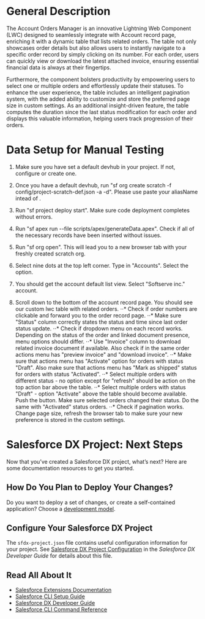 # General Description

The Account Orders Manager is an innovative Lightning Web Component (LWC) designed to seamlessly integrate with Account record page, enriching it with a dynamic table that lists related orders. The table not only showcases order details but also allows users to instantly navigate to a specific order record by simply clicking on its number. For each order, users can quickly view or download the latest attached invoice, ensuring essential financial data is always at their fingertips.

Furthermore, the component bolsters productivity by empowering users to select one or multiple orders and effortlessly update their statuses. To enhance the user experience, the table includes an intelligent pagination system, with the added ability to customize and store the preferred page size in custom settings. As an additional insight-driven feature, the table computes the duration since the last status modification for each order and displays this valuable information, helping users track progression of their orders.


# Data Setup for Manual Testing

1. Make sure you have set a default devhub in your project. If not, configure or create one.

2. Once you have a default devhub, run "sf org create scratch -f config/project-scratch-def.json -a <scratchAliasName> -d". Please use paste your aliasName intead of <scratchAliasName>.

3. Run "sf project deploy start". Make sure code deployment completes without errors.

4. Run "sf apex run --file scripts/apex/generateData.apex". Check if all of the necessary records have been inserted without issues.

5. Run "sf org open". This will lead you to a new browser tab with your freshly created scratch org.

6. Select nine dots at the top left corner. Type in "Accounts". Select the option.

7. You should get the account default list view. Select "Softserve inc." account.

8. Scroll down to the bottom of the account record page. You should see our custom lwc table with related orders. 
⋅⋅* Check if order numbers are clickable and forward you to the order record page. 
⋅⋅* Make sure "Status" column correctly states the status and time since last order status update. 
⋅⋅* Check if dropdown menu on each record works. Depending on the status of the order and linked document presence, menu options should differ. 
⋅⋅* Use "Invoice" column to download related invoice document if available. Also check if in the same order actions menu has "preview invoice" and "download invoice". 
⋅⋅* Make sure that actions menu has "Activate" option for orders with status "Draft". Also make sure that actions menu has "Mark as shipped" status for orders with status "Activated". 
⋅⋅* Select multiple orders with different status - no option except for "refresh" should be action on the top action bar above the table. 
⋅⋅* Select multiple orders with status "Draft" - option "Activate" above the table should become available. Push the button. Make sure selected orders changed their status. Do the same with "Activated" status orders. 
⋅⋅* Check if pagination works. Change page size, refresh the browser tab to make sure your new preference is stored in the custom settings. 


# Salesforce DX Project: Next Steps

Now that you’ve created a Salesforce DX project, what’s next? Here are some documentation resources to get you started.

## How Do You Plan to Deploy Your Changes?

Do you want to deploy a set of changes, or create a self-contained application? Choose a [development model](https://developer.salesforce.com/tools/vscode/en/user-guide/development-models).

## Configure Your Salesforce DX Project

The `sfdx-project.json` file contains useful configuration information for your project. See [Salesforce DX Project Configuration](https://developer.salesforce.com/docs/atlas.en-us.sfdx_dev.meta/sfdx_dev/sfdx_dev_ws_config.htm) in the _Salesforce DX Developer Guide_ for details about this file.



## Read All About It

- [Salesforce Extensions Documentation](https://developer.salesforce.com/tools/vscode/)
- [Salesforce CLI Setup Guide](https://developer.salesforce.com/docs/atlas.en-us.sfdx_setup.meta/sfdx_setup/sfdx_setup_intro.htm)
- [Salesforce DX Developer Guide](https://developer.salesforce.com/docs/atlas.en-us.sfdx_dev.meta/sfdx_dev/sfdx_dev_intro.htm)
- [Salesforce CLI Command Reference](https://developer.salesforce.com/docs/atlas.en-us.sfdx_cli_reference.meta/sfdx_cli_reference/cli_reference.htm)
